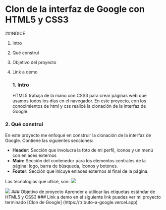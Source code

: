 # Clon de la interfaz de Google con HTML5 y CSS3

##INDICE
1. Intro
2. Qué construí
3. Objetivo del proyecto
4. Link a demo

   ### 1. Intro
   HTML5 trabaja de la mano con CSS3 para crear páginas web que usamos todos los días en el navegador. En este proyecto, con los conocimientos de html y css realicé la clonación de la interfaz de Google.
### 2. Qué construí 
En este proyecto me enfoqué en construir la clonación de la interfaz de Google. Contiene las siguientes secciones:
- **Header:** Sección que involucra la foto de mi perfil, iconos y un menú con enlaces externos
- **Main:** Sección del contenedor para los elementos centrales de la página: logo, barra de búsqueda, íconos y botones.
- **Footer:** Sección que inlcuye enlaces externos al final de la página.

Las tecnologías que utlicé, son:
<img src="https://img.shields.io/badge/HTML5-E34F26?style=for-the-badge&logo=html5&logoColor=white" />

<img src="https://img.shields.io/badge/CSS3-1572B6?style=for-the-badge&logo=css3&logoColor=white" />
### Objetivo de proyecto
Aprender  a utilicar las etiquetas estándar de HTML5 y CSS3
### Link a demo
en el siguiente link puedes ver mi proyecto terminado
[Clon de Google] (https://tributo-a-google.vercel.app)




